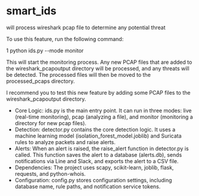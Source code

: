 # smart_ids

will process wireshark pcap file to determine any potential threat

To use this feature, run the following command:

1 python ids.py --mode monitor

This will start the monitoring process. Any new PCAP files that are added to the wireshark_pcapoutput directory will be processed,
and any threats will be detected. The processed files will then be moved to the processed_pcaps directory.

I recommend you to test this new feature by adding some PCAP files to the wireshark_pcapoutput directory.

   * Core Logic: ids.py is the main entry point. It can run in three
     modes: live (real-time monitoring), pcap (analyzing a file), and
     monitor (monitoring a directory for new pcap files).
   * Detection: detector.py contains the core detection logic. It uses a
     machine learning model (isolation_forest_model.joblib) and Suricata
     rules to analyze packets and raise alerts.
   * Alerts: When an alert is raised, the raise_alert function in
     detector.py is called. This function saves the alert to a database
     (alerts.db), sends notifications via Line and Slack, and exports the
     alert to a CSV file.
   * Dependencies: The project uses scapy, scikit-learn, joblib, flask,
     requests, and python-whois.
   * Configuration: config.py stores configuration settings, including
     database name, rule paths, and notification service tokens.
